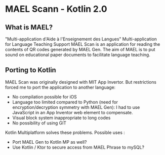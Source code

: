 # MAEL Scann - Kotlin 2.0

## What is MAEL?
"Multi-application d'Aide à l'Enseignement des Langues"
Multi-application for Language Teaching Support
MAEL Scan is an application for reading the contents of QR codes generated by MAEL Gen.
The aim of MAEL is to put sound on educational paper documents to facilitate language teaching.

## Porting to Kotlin
MAEL Scan was originally designed with MIT App Invertor. But restrictions forced me to port the application to another language:

* No compilation possible for iOS
* Language too limited compared to Python (need for encryption/decryption symmetry with MAEL Gen): I had to use JavaScript in an App Inventor web element to compensate.
* Visual block system inappropriate to long codes
* No possibility of using GIT

Kotlin Multiplatform solves these problems.
Possible uses :

* Port MAEL Gen to Kotlin MP as well?
* Use Kotlin / Ktor to secure access from MAEL Phrase to mySQL?
